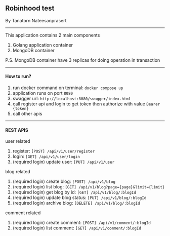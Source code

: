 ## Robinhood test

By Tanatorn Nateesanprasert

---
This application contains 2 main components
1. Golang application container
2. MongoDB container

P.S. MongoDB container have 3 replicas for doing operation in transaction

---
#### How to run?
1. run docker command on terminal: `docker compose up`
2. application runs on port `8080`
3. swagger url: `http://localhost:8080/swagger/index.html`
4. call register api and login to get token then authorize with value `Bearer {token}`
5. call other apis

---
#### REST APIS

user related
1. register: `[POST] /api/v1/user/register`
2. login: `[GET] /api/v1/user/login`
3. (required login) update user:  `[PUT] /api/v1/user`

blog related
1. (required login) create blog: `[POST] /api/v1/blog`
2. (required login) list blog: `[GET] /api/v1/blog?page={page}&limit={limit}`
3. (required login) get blog by id: `[GET] /api/v1/blog/:blogId`
4. (required login) update blog status: `[PUT] /api/v1/blog/:blogId`
5. (required login) archive blog: `[DELETE] /api/v1/blog/:blogId`

comment related
1. (required login) create comment: `[POST] /api/v1/comment/:blogId`
2. (required login) list comment: `[GET] /api/v1/comment/:blogId`